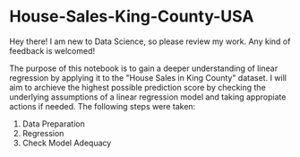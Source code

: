 # House-Sales-King-County-USA
Hey there! I am new to Data Science, so please review my work. Any kind of feedback is welcomed!

The purpose of this notebook is to gain a deeper understanding of linear regression by applying it to the "House Sales in King County" dataset. I will aim to archieve the highest possible prediction score by checking the underlying assumptions of a linear regression model and taking appropiate actions if needed. The following steps were taken:

1. Data Preparation
2. Regression
3. Check Model Adequacy
